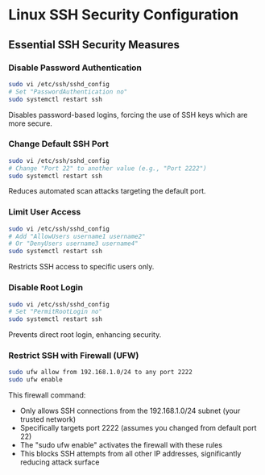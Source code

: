 # Linux SSH Security Configuration

## Essential SSH Security Measures

### Disable Password Authentication
```bash
sudo vi /etc/ssh/sshd_config
# Set "PasswordAuthentication no"
sudo systemctl restart ssh
```
Disables password-based logins, forcing the use of SSH keys which are more secure.

### Change Default SSH Port
```bash
sudo vi /etc/ssh/sshd_config
# Change "Port 22" to another value (e.g., "Port 2222")
sudo systemctl restart ssh
```
Reduces automated scan attacks targeting the default port.

### Limit User Access
```bash
sudo vi /etc/ssh/sshd_config
# Add "AllowUsers username1 username2"
# Or "DenyUsers username3 username4"
sudo systemctl restart ssh
```
Restricts SSH access to specific users only.

### Disable Root Login
```bash
sudo vi /etc/ssh/sshd_config
# Set "PermitRootLogin no"
sudo systemctl restart ssh
```
Prevents direct root login, enhancing security.

### Restrict SSH with Firewall (UFW)
```bash
sudo ufw allow from 192.168.1.0/24 to any port 2222
sudo ufw enable
```
This firewall command:
- Only allows SSH connections from the 192.168.1.0/24 subnet (your trusted network)
- Specifically targets port 2222 (assumes you changed from default port 22)
- The "sudo ufw enable" activates the firewall with these rules
- This blocks SSH attempts from all other IP addresses, significantly reducing attack surface
